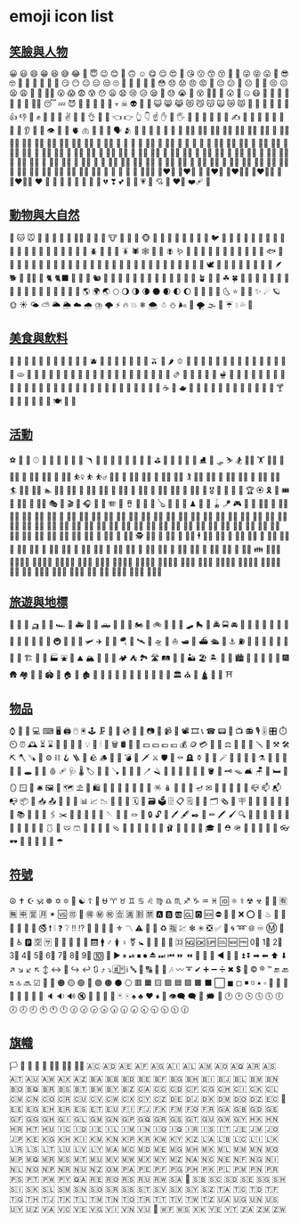 # emoji icon list

## [笑臉與人物](https://www.google.com/url?q=https%3A%2F%2Ftw.piliapp.com%2Femoji%2Flist%2Fsmileys-people%2F%23emoji-list&sa=D&sntz=1&usg=AFQjCNFXpanFFRKV6HdH2zooyS2PaXz-Cg)

😀 😃 😄 😁 😆 😅 😂 🤣 😇 😉 😊 🙂 🙃 ☺ 😋 😌 😍 🥰 😘 😗 😙 😚 🥲 🤪 😜 😝 😛 🤑 😎 🤓 🥸 🧐 🤠 🥳 🤗 🤡 😏 😶 😐 😑 😒 🙄 🤨 🤔 🤫 🤭 🤥 😳 😞 😟 😠 😡 🤬 😔 😕 🙁 ☹ 😬 🥺 😣 😖 😫 😩 🥱 😤 😮‍💨 😮 😱 😨 😰 😯 😦 😧 😢 😥 😪 🤤 😓 😭 🤩 😵 😵‍💫 🥴 😲 🤯 🤐 😷 🤕 🤒 🤮 🤢 🤧 🥵 🥶 😶‍🌫️ 😴 💤 😈 👿 👹 👺 💩 👻 💀 ☠ 👽 🤖 🎃 😺 😸 😹 😻 😼 😽 🙀 😿 😾 👐 🤲 🙌 👏 🙏 🤝 👍 👎 👊 ✊ 🤛 🤜 🤞 ✌ 🤘 🤟 👌 🤌 🤏 👈 👉 👆 👇 ☝ ✋ 🤚 🖐 🖖 👋 🤙 💪 🦾 🖕 ✍ 🤳 💅 🦵 🦿 🦶 👄 🦷 👅 👂 🦻 👃 👁 👀 🧠 🫀 🫁 🦴 👤 👥 🗣 🫂 👶 👧 🧒 👦 👩 🧑 👨 👩‍🦱 🧑‍🦱 👨‍🦱 👩‍🦰 🧑‍🦰 👨‍🦰 👱‍♀️ 👱 👱‍♂️ 👩‍🦳 🧑‍🦳 👨‍🦳 👩‍🦲 🧑‍🦲 👨‍🦲 🧔‍♀️ 🧔 🧔‍♂️ 👵 🧓 👴 👲 👳‍♀️ 👳 👳‍♂️ 🧕 👼 👸 🤴 👰 👰‍♀️ 👰‍♂️ 🤵‍♀️ 🤵 🤵‍♂️ 🙇‍♀️ 🙇 🙇‍♂️ 💁‍♀️ 💁 💁‍♂️ 🙅‍♀️ 🙅 🙅‍♂️ 🙆‍♀️ 🙆 🙆‍♂️ 🤷‍♀️ 🤷 🤷‍♂️ 🙋‍♀️ 🙋 🙋‍♂️ 🤦‍♀️ 🤦 🤦‍♂️ 🧏‍♀️ 🧏 🧏‍♂️ 🙎‍♀️ 🙎 🙎‍♂️ 🙍‍♀️ 🙍 🙍‍♂️ 💇‍♀️ 💇 💇‍♂️ 💆‍♀️ 💆 💆‍♂️ 🤰 🤱 👩‍🍼 🧑‍🍼 👨‍🍼 🧎‍♀️ 🧎 🧎‍♂️ 🧍‍♀️ 🧍 🧍‍♂️ 🚶‍♀️ 🚶 🚶‍♂️ 👩‍🦯 🧑‍🦯 👨‍🦯 🏃‍♀️ 🏃 🏃‍♂️ 👩‍🦼 🧑‍🦼 👨‍🦼 👩‍🦽 🧑‍🦽 👨‍🦽 💃 🕺 👫 👭 👬 🧑‍🤝‍🧑 👩‍❤️‍👨 👩‍❤️‍👩 💑 👨‍❤️‍👨 👩‍❤️‍💋‍👨 👩‍❤️‍💋‍👩 💏 👨‍❤️‍💋‍👨 ❤ 🧡 💛 💚 💙 💜 🤎 🖤 🤍 💔 ❣ 💕 💞 💓 💗 💖 💘 💝 ❤️‍🔥 ❤️‍🩹 💟

## [動物與大自然](https://www.google.com/url?q=https%3A%2F%2Ftw.piliapp.com%2Femoji%2Flist%2Fanimals-nature%2F%23emoji-list&sa=D&sntz=1&usg=AFQjCNEsv2zisUB-5i0yi7YVpYhP47c4og)

🐶 🐱 🐭 🐹 🐰 🐻 🧸 🐼 🐻‍❄️ 🐨 🐯 🦁 🐮 🐷 🐽 🐸 🐵 🙈 🙉 🙊 🐒 🦍 🦧 🐔 🐧 🐦 🐤 🐣 🐥 🐺 🦊 🦝 🐗 🐴 🦓 🦒 🦌 🦘 🦥 🦦 🦫 🦄 🐝 🐛 🦋 🐌 🪲 🐞 🐜 🦗 🪳 🕷 🕸 🦂 🦟 🪰 🪱 🦠 🐢 🐍 🦎 🐙 🦑 🦞 🦀 🦐 🦪 🐠 🐟 🐡 🐬 🦈 🦭 🐳 🐋 🐊 🐆 🐅 🐃 🐂 🐄 🦬 🐪 🐫 🦙 🐘 🦏 🦛 🦣 🐐 🐏 🐑 🐎 🐖 🦇 🐓 🦃 🕊 🦅 🦆 🦢 🦉 🦩 🦚 🦜 🦤 🪶 🐕 🦮 🐕‍🦺 🐩 🐈 🐈‍⬛ 🐇 🐀 🐁 🐿 🦨 🦡 🦔 🐾 🐉 🐲 🦕 🦖 🌵 🎄 🌲 🌳 🌴 🪴 🌱 🌿 ☘ 🍀 🎍 🎋 🍃 🍂 🍁 🌾 🌺 🌻 🌹 🥀 🌷 🌼 🌸 💐 🍄 🌰 🐚 🌎 🌍 🌏 🌕 🌖 🌗 🌘 🌑 🌒 🌓 🌔 🌙 🌚 🌝 🌛 🌜 ⭐ 🌟 💫 ✨ ☄ 🪐 🌞 ☀ 🌤 ⛅ 🌥 🌦 ☁ 🌧 ⛈ 🌩 ⚡ 🔥 💥 ❄ 🌨 ☃ ⛄ 🌬 💨 🌪 🌫 🌈 ☔ 💧 💦 🌊

## [美食與飲料](https://www.google.com/url?q=https%3A%2F%2Ftw.piliapp.com%2Femoji%2Flist%2Ffood-drink%2F%23emoji-list&sa=D&sntz=1&usg=AFQjCNGYN6uJkW96_y0f9_OH0Si9c0Zuog)

🍏 🍎 🍐 🍊 🍋 🍌 🍉 🍇 🍓 🍈 🍒 🫐 🍑 🥭 🍍 🥥 🥝 🍅 🥑 🫒 🍆 🌶 🫑 🥒 🥬 🥦 🧄 🧅 🌽 🥕 🥗 🥔 🍠 🥜 🍯 🍞 🥐 🥖 🫓 🥨 🥯 🥞 🧇 🧀 🍗 🍖 🥩 🍤 🥚 🍳 🥓 🍔 🍟 🌭 🍕 🍝 🥪 🌮 🌯 🫔 🥙 🧆 🍜 🥘 🍲 🫕 🥫 🧂 🧈 🍥 🍣 🍱 🍛 🍙 🍚 🍘 🥟 🍢 🍡 🍧 🍨 🍦 🍰 🎂 🧁 🥧 🍮 🍭 🍬 🍫 🍿 🍩 🍪 🥠 🥮 ☕ 🍵 🫖 🥣 🍼 🥤 🧋 🧃 🧉 🥛 🍺 🍻 🍷 🥂 🥃 🍸 🍹 🍾 🍶 🧊 🥄 🍴 🍽 🥢 🥡

## [活動](https://www.google.com/url?q=https%3A%2F%2Ftw.piliapp.com%2Femoji%2Flist%2Factivities%2F%23emoji-list&sa=D&sntz=1&usg=AFQjCNFqRfkv6aTaODi_QBqM94aM3Y31og)

⚽ 🏀 🏈 ⚾ 🥎 🎾 🏐 🏉 🎱 🥏 🪃 🏓 🏸 🥅 🏒 🏑 🏏 🥍 🥌 ⛳ 🏹 🎣 🤿 🥊 🥋 ⛸ 🎿 🛷 ⛷ 🏂 🏋️‍♀️ 🏋 🏋️‍♂️ 🤺 🤼‍♀️ 🤼 🤼‍♂️ 🤸‍♀️ 🤸 🤸‍♂️ ⛹️‍♀️ ⛹ ⛹️‍♂️ 🤾‍♀️ 🤾 🤾‍♂️ 🧗‍♀️ 🧗 🧗‍♂️ 🏌️‍♀️ 🏌 🏌️‍♂️ 🧘‍♀️ 🧘 🧘‍♂️ 🧖‍♀️ 🧖 🧖‍♂️ 🏄‍♀️ 🏄 🏄‍♂️ 🏊‍♀️ 🏊 🏊‍♂️ 🤽‍♀️ 🤽 🤽‍♂️ 🚣‍♀️ 🚣 🚣‍♂️ 🏇 🚴‍♀️ 🚴 🚴‍♂️ 🚵‍♀️ 🚵 🚵‍♂️ 🎽 🎖 🏅 🥇 🥈 🥉 🏆 🏵 🎗 🎫 🎟 🎪 🤹‍♀️ 🤹 🤹‍♂️ 🎭 🎨 🎬 🎤 🎧 🎼 🎹 🪗 🥁 🪘 🎷 🎺 🎸 🪕 🎻 🎲 🧩 ♟ 🎯 🎳 🪀 🪁 🎮 👾 🎰 👮‍♀️ 👮 👮‍♂️ 👩‍🚒 🧑‍🚒 👨‍🚒 👷‍♀️ 👷 👷‍♂️ 👩‍🏭 🧑‍🏭 👨‍🏭 👩‍🔧 🧑‍🔧 👨‍🔧 👩‍🌾 🧑‍🌾 👨‍🌾 👩‍🍳 🧑‍🍳 👨‍🍳 👩‍🎤 🧑‍🎤 👨‍🎤 👩‍🎨 🧑‍🎨 👨‍🎨 👩‍🏫 🧑‍🏫 👨‍🏫 👩‍🎓 🧑‍🎓 👨‍🎓 👩‍💼 🧑‍💼 👨‍💼 👩‍💻 🧑‍💻 👨‍💻 👩‍🔬 🧑‍🔬 👨‍🔬 👩‍🚀 🧑‍🚀 👨‍🚀 👩‍⚕️ 🧑‍⚕️ 👨‍⚕️ 👩‍⚖️ 🧑‍⚖️ 👨‍⚖️ 👩‍✈️ 🧑‍✈️ 👨‍✈️ 💂‍♀️ 💂 💂‍♂️ 🥷 🕵️‍♀️ 🕵 🕵️‍♂️ 🤶 🧑‍🎄 🎅 🕴️‍♀️ 🕴 🕴️‍♂️ 🦸‍♀️ 🦸 🦸‍♂️ 🦹‍♀️ 🦹 🦹‍♂️ 🧙‍♀️ 🧙 🧙‍♂️ 🧝‍♀️ 🧝 🧝‍♂️ 🧚‍♀️ 🧚 🧚‍♂️ 🧞‍♀️ 🧞 🧞‍♂️ 🧜‍♀️ 🧜 🧜‍♂️ 🧛‍♀️ 🧛 🧛‍♂️ 🧟‍♀️ 🧟 🧟‍♂️ 👯‍♀️ 👯 👯‍♂️ 👪 👨‍👩‍👧 👨‍👩‍👧‍👦 👨‍👩‍👦‍👦 👨‍👩‍👧‍👧 👩‍👩‍👦 👩‍👩‍👧 👩‍👩‍👧‍👦 👩‍👩‍👦‍👦 👩‍👩‍👧‍👧 👨‍👨‍👦 👨‍👨‍👧 👨‍👨‍👧‍👦 👨‍👨‍👦‍👦 👨‍👨‍👧‍👧 👩‍👦 👩‍👧 👩‍👧‍👦 👩‍👦‍👦 👩‍👧‍👧 👨‍👦 👨‍👧 👨‍👧‍👦 👨‍👦‍👦 👨‍👧‍👧

## [旅遊與地標](https://www.google.com/url?q=https%3A%2F%2Ftw.piliapp.com%2Femoji%2Flist%2Ftravel-places%2F%23emoji-list&sa=D&sntz=1&usg=AFQjCNHd6d_7iOusSF5-fnUYMl_q9Rc3Bg)

🚗 🚙 🚕 🛺 🚌 🚎 🏎 🚓 🚑 🚒 🚐 🛻 🚚 🚛 🚜 🏍 🛵 🚲 🦼 🦽 🛴 🛹 🛼 🚨 🚔 🚍 🚘 🚖 🚡 🚠 🚟 🚃 🚋 🚝 🚄 🚅 🚈 🚞 🚂 🚆 🚇 🚊 🚉 🚁 🛩 ✈ 🛫 🛬 🪂 💺 🛰 🚀 🛸 🛶 ⛵ 🛥 🚤 ⛴ 🛳 🚢 ⚓ ⛽ 🚧 🚏 🚦 🚥 🛑 🎡 🎢 🎠 🏗 🌁 🗼 🏭 ⛲ 🎑 ⛰ 🏔 🗻 🌋 🗾 🏕 ⛺ 🏞 🛣 🛤 🌅 🌄 🏜 🏖 🏝 🌇 🌆 🏙 🌃 🌉 🌌 🌠 🎇 🎆 🛖 🏘 🏰 🏯 🏟 🗽 🏠 🏡 🏚 🏢 🏬 🏣 🏤 🏥 🏦 🏨 🏪 🏫 🏩 💒 🏛 ⛪ 🕌 🛕 🕍 🕋 ⛩

## [物品](https://www.google.com/url?q=https%3A%2F%2Ftw.piliapp.com%2Femoji%2Flist%2Fobjects%2F%23emoji-list&sa=D&sntz=1&usg=AFQjCNFdAV4nlits9mRTP4DZz7vvANE2jg)

⌚ 📱 📲 💻 ⌨ 🖥 🖨 🖱 🖲 🕹 🗜 💽 💾 💿 📀 📼 📷 📸 📹 🎥 📽 🎞 📞 ☎ 📟 📠 📺 📻 🎙 🎚 🎛 ⏱ ⏲ ⏰ 🕰 ⏳ ⌛ 🧮 📡 🔋 🔌 💡 🔦 🕯 🧯 🗑 🛢 🛒 💸 💵 💴 💶 💷 💰 🪙 💳 🧾 💎 ⚖ 🦯 🧰 🔧 🪛 🔨 ⚒ 🛠 ⛏ 🪓 🪚 🔩 ⚙ ⛓ 🪝 🪜 🧱 🪨 🪵 🔫 🧨 💣 🔪 🗡 ⚔ 🛡 🚬 ⚰ 🪦 ⚱ 🏺 🔮 🪄 📿 🧿 💈 🧲 ⚗ 🧪 🧫 🧬 🔭 🔬 🕳 💊 💉 🩸 🩹 🩺 🌡 🏷 🔖 🚽 🪠 🚿 🛁 🛀 🪥 🪒 🧴 🧻 🧼 🧽 🧹 🧺 🪣 🔑 🗝 🪤 🛋 🪑 🛌 🛏 🚪 🪞 🪟 🧳 🛎 🖼 🧭 🗺 ⛱ 🗿 🛍 🎈 🎏 🎀 🧧 🎁 🎊 🎉 🪅 🪆 🎎 🎐 🏮 🪔 ✉ 📩 📨 📧 💌 📮 📪 📫 📬 📭 📦 📯 📥 📤 📜 📃 📑 📊 📈 📉 📄 📅 📆 🗓 📇 🗃 🗳 🗄 📋 🗒 📁 📂 🗂 🗞 📰 🪧 📓 📕 📗 📘 📙 📔 📒 📚 📖 🔗 📎 🖇 ✂ 📐 📏 📌 📍 🧷 🪡 🧵 🧶 🪢 🔐 🔒 🔓 🔏 🖊 🖋 ✒ 📝 ✏ 🖍 🖌 🔍 🔎 👚 👕 🥼 🦺 🧥 👖 👔 👗 👘 🥻 🩱 👙 🩲 🩳 💄 💋 👣 🧦 🩴 👠 👡 👢 🥿 👞 👟 🩰 🥾 🧢 👒 🎩 🎓 👑 ⛑ 🪖 🎒 👝 👛 👜 💼 👓 🕶 🥽 🧣 🧤 💍 🌂 ☂

## [符號](https://www.google.com/url?q=https%3A%2F%2Ftw.piliapp.com%2Femoji%2Flist%2Fsymbols%2F%23emoji-list&sa=D&sntz=1&usg=AFQjCNF5mOOys2jit_XWAVCO-fMg3_S8WA)

☮ ✝ ☪ 🕉 ☸ ✡ 🔯 🕎 ☯ ☦ 🛐 ⛎ ♈ ♉ ♊ ♋ ♌ ♍ ♎ ♏ ♐ ♑ ♒ ♓ 🆔 ⚛ ⚕ ☢ ☣ 📴 📳 🈶 🈚 🈸 🈺 🈷 ✴ 🆚 🉑 💮 🉐 ㊙ ㊗ 🈴 🈵 🈹 🈲 🅰 🅱 🆎 🆑 🅾 🆘 ⛔ 📛 🚫 ❌ ⭕ 💢 ♨ 🚷 🚯 🚳 🚱 🔞 📵 🚭 ❗ ❕ ❓ ❔ ‼ ⁉ 💯 🔅 🔆 🔱 ⚜ 〽 ⚠ 🚸 🔰 ♻ 🈯 💹 ❇ ✳ ❎ ✅ 💠 🌀 ➿ 🌐 ♾ Ⓜ 🏧 🚾 ♿ 🅿 🈳 🈂 🛂 🛃 🛄 🛅 🚰 🛗 🚹 ♂ 🚺 ♀ ⚧ 🚼 🚻 🚮 🎦 📶 🈁 🆖 🆗 🆙 🆒 🆕 🆓 0⃣ 1⃣ 2⃣ 3⃣ 4⃣ 5⃣ 6⃣ 7⃣ 8⃣ 9⃣ 🔟 🔢 ▶ ⏸ ⏯ ⏹ ⏺ ⏏ ⏭ ⏮ ⏩ ⏪ 🔀 🔁 🔂 ◀ 🔼 🔽 ⏫ ⏬ ➡ ⬅ ⬆ ⬇ ↗ ↘ ↙ ↖ ↕ ↔ 🔄 ↪ ↩ 🔃 ⤴ ⤵ #⃣ *⃣ ℹ 🔤 🔡 🔠 🔣 🎵 🎶 〰 ➰ ✔ ➕ ➖ ➗ ✖ 💲 💱 © ® ™ 🔚 🔙 🔛 🔝 🔜 ☑ 🔘 🔴 🟠 🟡 🟢 🔵 🟣 🟤 ⚫ ⚪ 🟥 🟧 🟨 🟩 🟦 🟪 🟫 ⬛ ⬜ ◼ ◻ ◾ ◽ ▪ ▫ 🔸 🔹 🔶 🔷 🔺 🔻 🔲 🔳 🔈 🔉 🔊 🔇 📣 📢 🔔 🔕 🃏 🀄 ♠ ♣ ♥ ♦ 🎴 👁‍🗨 🗨 💭 🗯 💬 🕐 🕑 🕒 🕓 🕔 🕕 🕖 🕗 🕘 🕙 🕚 🕛 🕜 🕝 🕞 🕟 🕠 🕡 🕢 🕣 🕤 🕥 🕦 🕧

## [旗幟](https://www.google.com/url?q=https%3A%2F%2Ftw.piliapp.com%2Femoji%2Flist%2Fflags%2F%23emoji-list&sa=D&sntz=1&usg=AFQjCNGukeeQQKk1NZsIhlx-9EQ9C7FhEQ)

🏳 🏴 🏁 🚩 🎌 🏴‍☠️ 🏳️‍🌈 🏳️‍⚧️ 🇦🇨 🇦🇩 🇦🇪 🇦🇫 🇦🇬 🇦🇮 🇦🇱 🇦🇲 🇦🇴 🇦🇶 🇦🇷 🇦🇸 🇦🇹 🇦🇺 🇦🇼 🇦🇽 🇦🇿 🇧🇦 🇧🇧 🇧🇩 🇧🇪 🇧🇫 🇧🇬 🇧🇭 🇧🇮 🇧🇯 🇧🇱 🇧🇲 🇧🇳 🇧🇴 🇧🇶 🇧🇷 🇧🇸 🇧🇹 🇧🇼 🇧🇾 🇧🇿 🇨🇦 🇨🇨 🇨🇩 🇨🇫 🇨🇬 🇨🇭 🇨🇮 🇨🇰 🇨🇱 🇨🇲 🇨🇳 🇨🇴 🇨🇷 🇨🇺 🇨🇻 🇨🇼 🇨🇽 🇨🇾 🇨🇿 🇩🇪 🇩🇯 🇩🇰 🇩🇲 🇩🇴 🇩🇿 🇪🇨 🏴󠁧󠁢󠁥󠁮󠁧󠁿 🇪🇪 🇪🇬 🇪🇭 🇪🇷 🇪🇸 🇪🇹 🇪🇺 🇫🇮 🇫🇯 🇫🇰 🇫🇲 🇫🇴 🇫🇷 🇬🇦 🇬🇧 🇬🇩 🇬🇪 🇬🇫 🇬🇬 🇬🇭 🇬🇮 🇬🇱 🇬🇲 🇬🇳 🇬🇵 🇬🇶 🇬🇷 🇬🇸 🇬🇹 🇬🇺 🇬🇼 🇬🇾 🇭🇰 🇭🇳 🇭🇷 🇭🇹 🇭🇺 🇮🇨 🇮🇩 🇮🇪 🇮🇱 🇮🇲 🇮🇳 🇮🇴 🇮🇶 🇮🇷 🇮🇸 🇮🇹 🇯🇪 🇯🇲 🇯🇴 🇯🇵 🇰🇪 🇰🇬 🇰🇭 🇰🇮 🇰🇲 🇰🇳 🇰🇵 🇰🇷 🇰🇼 🇰🇾 🇰🇿 🇱🇦 🇱🇧 🇱🇨 🇱🇮 🇱🇰 🇱🇷 🇱🇸 🇱🇹 🇱🇺 🇱🇻 🇱🇾 🇲🇦 🇲🇨 🇲🇩 🇲🇪 🇲🇬 🇲🇭 🇲🇰 🇲🇱 🇲🇲 🇲🇳 🇲🇴 🇲🇵 🇲🇶 🇲🇷 🇲🇸 🇲🇹 🇲🇺 🇲🇻 🇲🇼 🇲🇽 🇲🇾 🇲🇿 🇳🇦 🇳🇨 🇳🇪 🇳🇫 🇳🇬 🇳🇮 🇳🇱 🇳🇴 🇳🇵 🇳🇷 🇳🇺 🇳🇿 🇴🇲 🇵🇦 🇵🇪 🇵🇫 🇵🇬 🇵🇭 🇵🇰 🇵🇱 🇵🇲 🇵🇳 🇵🇷 🇵🇸 🇵🇹 🇵🇼 🇵🇾 🇶🇦 🇷🇪 🇷🇴 🇷🇸 🇷🇺 🇷🇼 🇸🇦 🏴󠁧󠁢󠁳󠁣󠁴󠁿 🇸🇧 🇸🇨 🇸🇩 🇸🇪 🇸🇬 🇸🇭 🇸🇮 🇸🇰 🇸🇱 🇸🇲 🇸🇳 🇸🇴 🇸🇷 🇸🇸 🇸🇹 🇸🇻 🇸🇽 🇸🇾 🇸🇿 🇹🇦 🇹🇨 🇹🇩 🇹🇫 🇹🇬 🇹🇭 🇹🇯 🇹🇰 🇹🇱 🇹🇲 🇹🇳 🇹🇴 🇹🇷 🇹🇹 🇹🇻 🇹🇼 🇹🇿 🇺🇦 🇺🇬 🇺🇳 🇺🇸 🇺🇾 🇺🇿 🇻🇦 🇻🇨 🇻🇪 🇻🇬 🇻🇮 🇻🇳 🇻🇺 🏴󠁧󠁢󠁷󠁬󠁳󠁿 🇼🇫 🇼🇸 🇽🇰 🇾🇪 🇾🇹 🇿🇦 🇿🇲 🇿🇼
